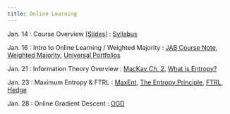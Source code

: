 ```yaml
---
title: Online Learning
---
```


Jan. 14
: Course Overview [[Slides]](https://drive.google.com/file/d/1NT2gE74RxQb9aKhKe-hyyoK73bd_2G9M/view?usp=sharing)
  : [Syllabus](https://interactive-learning-algos.github.io/syllabus/)

Jan. 16
: Intro to Online Learning / Weighted Majority
  : [JAB Course Note](https://www.cs.cmu.edu/~16831-f14/notes/F10/16831_lecture09_beckart/16831_lecture09_beckart.pdf), [Weighted Majority](https://www.cs.cmu.edu/~ninamf/LGO10/wm.pdf), [Universal Portfolios](https://isl.stanford.edu/~cover/papers/paper93.pdf)

Jan. 21
: Information Theory Overview
  : [MacKay Ch. 2](https://www.inference.org.uk/itprnn/book.pdf), [What is Entropy?](https://www.quantamagazine.org/what-is-entropy-a-measure-of-just-how-little-we-really-know-20241213/)

Jan. 23
: Maximum Entropy & FTRL
  : [MaxEnt](https://www.cs.princeton.edu/courses/archive/spr07/cos424/papers/maxent_icml.pdf), [The Entropy Principle](https://bayes.wustl.edu/etj/science.and.engineering/lect.10.pdf), [FTRL](https://proceedings.mlr.press/v15/mcmahan11b/mcmahan11b.pdf), [Hedge](https://www.cis.upenn.edu/~mkearns/teaching/COLT/adaboost.pdf)

Jan. 28
: Online Gradient Descent
  : [OGD](https://people.eecs.berkeley.edu/~brecht/cs294docs/week1/03.Zinkevich.pdf)